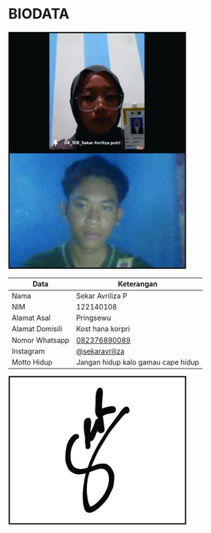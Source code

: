 # BIODATA

![Foto](108_foto.jpg)

| Data            | Keterangan |
| --------------- | ------------- |
| Nama            | Sekar Avriliza P |
| NIM             | 122140108 |
| Alamat Asal     | Pringsewu |
| Alamat Domisili | Kost hana korpri |
| Nomor Whatsapp  | [082376890089](https://wa.me/+6282376890089) |
| Instagram       | [@sekaravriliza](https://instagram.com/sekaravriliza) |
| Motto Hidup     | Jangan hidup kalo gamau cape hidup |

![TTD](108_ttd.jpg)
